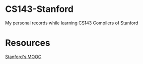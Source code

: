 # CS143-Stanford
My personal records while learning CS143 Compilers of Stanford

# Resources
[Stanford's MOOC](https://lagunita.stanford.edu/courses/Engineering/Compilers/Fall2014/info)
